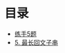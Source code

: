 # 目录

- [练手5题](https://github.com/chenchenxh/cxh-CS-Notes/算法/Leetcode/练手5题)
- [5. 最长回文子串](https://github.com/chenchenxh/cxh-CS-Notes/算法/Leetcode/5.%20最长回文子串)
